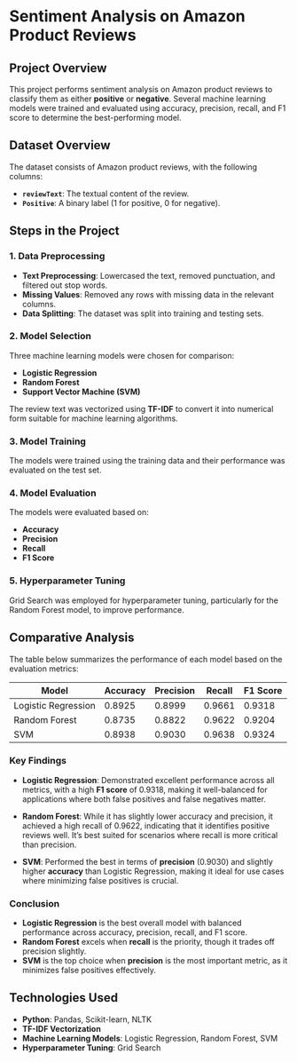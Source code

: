 # **Sentiment Analysis on Amazon Product Reviews**

## **Project Overview**
This project performs sentiment analysis on Amazon product reviews to classify them as either **positive** or **negative**. Several machine learning models were trained and evaluated using accuracy, precision, recall, and F1 score to determine the best-performing model.

## **Dataset Overview**
The dataset consists of Amazon product reviews, with the following columns:
- **`reviewText`**: The textual content of the review.
- **`Positive`**: A binary label (1 for positive, 0 for negative).

## **Steps in the Project**

### 1. **Data Preprocessing**
- **Text Preprocessing**: Lowercased the text, removed punctuation, and filtered out stop words.
- **Missing Values**: Removed any rows with missing data in the relevant columns.
- **Data Splitting**: The dataset was split into training and testing sets.

### 2. **Model Selection**
Three machine learning models were chosen for comparison:
- **Logistic Regression**
- **Random Forest**
- **Support Vector Machine (SVM)**

The review text was vectorized using **TF-IDF** to convert it into numerical form suitable for machine learning algorithms.

### 3. **Model Training**
The models were trained using the training data and their performance was evaluated on the test set.

### 4. **Model Evaluation**
The models were evaluated based on:
- **Accuracy**
- **Precision**
- **Recall**
- **F1 Score**

### 5. **Hyperparameter Tuning**
Grid Search was employed for hyperparameter tuning, particularly for the Random Forest model, to improve performance.

## **Comparative Analysis**

The table below summarizes the performance of each model based on the evaluation metrics:

| Model               | Accuracy | Precision | Recall  | F1 Score |
|---------------------|----------|-----------|---------|----------|
| Logistic Regression  | 0.8925   | 0.8999    | 0.9661  | 0.9318   |
| Random Forest        | 0.8735   | 0.8822    | 0.9622  | 0.9204   |
| SVM                  | 0.8938   | 0.9030    | 0.9638  | 0.9324   |

### **Key Findings**
- **Logistic Regression**: Demonstrated excellent performance across all metrics, with a high **F1 score** of 0.9318, making it well-balanced for applications where both false positives and false negatives matter.
  
- **Random Forest**: While it has slightly lower accuracy and precision, it achieved a high recall of 0.9622, indicating that it identifies positive reviews well. It’s best suited for scenarios where recall is more critical than precision.

- **SVM**: Performed the best in terms of **precision** (0.9030) and slightly higher **accuracy** than Logistic Regression, making it ideal for use cases where minimizing false positives is crucial.

### **Conclusion**
- **Logistic Regression** is the best overall model with balanced performance across accuracy, precision, recall, and F1 score.
- **Random Forest** excels when **recall** is the priority, though it trades off precision slightly.
- **SVM** is the top choice when **precision** is the most important metric, as it minimizes false positives effectively.

## **Technologies Used**
- **Python**: Pandas, Scikit-learn, NLTK
- **TF-IDF Vectorization**
- **Machine Learning Models**: Logistic Regression, Random Forest, SVM
- **Hyperparameter Tuning**: Grid Search

